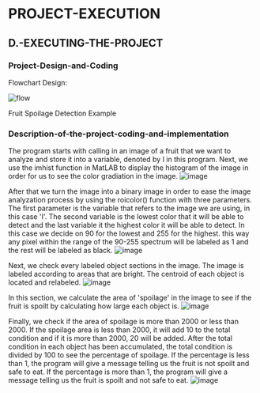 # PROJECT-EXECUTION

## D.-EXECUTING-THE-PROJECT

### Project-Design-and-Coding

Flowchart Design:

![flow](https://user-images.githubusercontent.com/121591014/211717209-98f795b8-910d-4a2f-86e6-f89de3ecd075.png)

Fruit Spoilage Detection Example

### Description-of-the-project-coding-and-implementation

The program starts with calling in an image of a fruit that we want to analyze and store it into a variable, denoted by I in this program. Next, we use the imhist function in MatLAB to display the histogram of the image in order for us to see the color gradiation in the image.
![image](https://user-images.githubusercontent.com/121591014/211720688-7a2f543d-da7b-421d-bacd-f20df3532a16.png)

After that we turn the image into a binary image in order to ease the image analyzation process by using the roicolor() function with three parameters.
The first parameter is the variable that refers to the image we are using, in this case 'I'. The second variable is the lowest color that it will be able to detect and the last variable it the highest color it will be able to detect. In this case we decide on 90 for the lowest and 255 for the highest. this way any pixel within the range of the 90-255 spectrum will be labeled as 1 and the rest will be labeled as black.
![image](https://user-images.githubusercontent.com/121591014/211722675-8ced6b16-4a1b-47d5-b503-672ddca41df8.png)

Next, we check every labeled object sections in the image. The image is labeled according to areas that are bright. The centroid of each object is located and relabeled. 
![image](https://user-images.githubusercontent.com/121591014/211722817-452152ed-4354-41fd-a6c4-78f1d0f53555.png)

In this section, we calculate the area of 'spoilage' in the image to see if the fruit is spoilt by calculating how large each object is.
![image](https://user-images.githubusercontent.com/121591014/211723749-b8537696-6a08-4e12-ac55-34e58ed29949.png)

Finally, we check if the area of spoilage is more than 2000 or less than 2000. If the spoilage area is less than 2000, it will add 10 to the total condition and if it is more than 2000, 20 will be added. After the total condition in each object has been accumulated, the total condition is divided by 100 to see the percentage of spoilage.
If the percentage is less than 1, the program will give a message telling us the fruit is not spoilt and safe to eat. If the percentage is more than 1, the program will give a message telling us the fruit is spoilt and not safe to eat.
![image](https://user-images.githubusercontent.com/121591014/211723993-89651ed4-1327-46fb-8f53-2747702d8b26.png)
